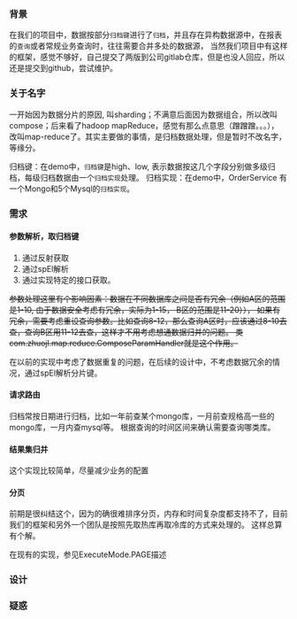 ### 背景
在我们的项目中，数据按部分``归档键``进行了``归档``，并且存在异构数据源中，在报表的``查询``或者常规业务查询时，往往需要合并多处的数据源，
当然我们项目中有这样的框架，感觉不够好，自己提交了两版到公司gitlab仓库，但是也没人回应，所以还是提交到github，尝试维护。

### 关于名字
一开始因为数据分片的原因, 叫sharding；不满意后面因为数据组合，所以改叫compose；后来看了hadoop mapReduce，感觉有那么点意思（蹭蹭蹭。。。），
改叫map-reduce了。其实主要做的事情，是归档数据处理，但是暂时不改名字，等缘分。

归档键：在demo中，``归档键``是high、low, 表示数据按这几个字段分别做多级归档，每级归档数据由一个``归档实现``处理。
归档实现：在demo中，OrderService 有一个Mongo和5个Mysql的``归档实现``。


### 需求

#### 参数解析，取归档键
1. 通过反射获取
2. 通过spEl解析
3. 通过实现特定的接口获取。

~~参数处理这里有个影响因素：数据在不同数据库之间是否有冗余（例如A区的范围是1-10, 由于数据安全考虑有冗余，实际为1-15， B区的范围是11-20）），
如果有冗余，需要考虑重设查询参数。比如查询8-12，那么查询A区时，应该通过8-10去查，查询B区用11-12去查，这样才不用考虑想通数据归并的问题。
类 com.zhuojl.map.reduce.ComposeParamHandler就是这个作用。~~

在以前的实现中考虑了数据重复的问题，在后续的设计中，不考虑数据冗余的情况，通过spEl解析分片键。

#### 请求路由
归档常按日期进行归档，比如一年前查某个mongo库，一月前查规格高一些的mongo库，一月内查mysql等。
根据查询的时间区间来确认需要查询哪类库。

#### 结果集归并
这个实现比较简单，尽量减少业务的配置

#### 分页
前期是很纠结这个，因为的确很难排序分页，内存和时间复杂度都支持不了，目前我们的框架和另外一个团队是按照先取热库再取冷库的方式来处理的。
这样总算有个解。

在现有的实现，参见ExecuteMode.PAGE描述

### 设计


### 疑惑


